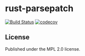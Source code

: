 # rust-parsepatch

[![Build Status](https://travis-ci.org/mozilla/rust-parsepatch.svg?branch=master)](https://travis-ci.org/mozilla/rust-parsepatch)
[![codecov](https://codecov.io/gh/mozilla/rust-parsepatch/branch/master/graph/badge.svg)](https://codecov.io/gh/mozilla/rust-parsepatch)

## License

Published under the MPL 2.0 license.

